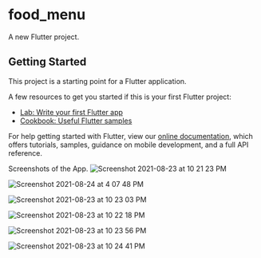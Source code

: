 # food_menu

A new Flutter project.

## Getting Started

This project is a starting point for a Flutter application.

A few resources to get you started if this is your first Flutter project:

- [Lab: Write your first Flutter app](https://flutter.dev/docs/get-started/codelab)
- [Cookbook: Useful Flutter samples](https://flutter.dev/docs/cookbook)

For help getting started with Flutter, view our
[online documentation](https://flutter.dev/docs), which offers tutorials,
samples, guidance on mobile development, and a full API reference.

Screenshots of the App.
![Screenshot 2021-08-23 at 10 21 23 PM](https://user-images.githubusercontent.com/42440349/130649614-a247d724-078b-454c-ac76-40e7ccbe548c.png)


![Screenshot 2021-08-24 at 4 07 48 PM](https://user-images.githubusercontent.com/42440349/130649670-76feaeef-9963-4d9c-9bf1-ff77297ec4b7.png)


![Screenshot 2021-08-23 at 10 23 03 PM](https://user-images.githubusercontent.com/42440349/130649760-0dcd8956-5579-4c86-a601-d96dcfeed265.png)


![Screenshot 2021-08-23 at 10 22 18 PM](https://user-images.githubusercontent.com/42440349/130650113-dba61692-ec41-4e7e-a35e-08f88d44690f.png)


![Screenshot 2021-08-23 at 10 23 56 PM](https://user-images.githubusercontent.com/42440349/130650170-0694ed8f-e748-4132-8da9-3c36ecffad3d.png)


![Screenshot 2021-08-23 at 10 24 41 PM](https://user-images.githubusercontent.com/42440349/130650217-33116156-0531-4f48-be31-d7d7f441a137.png)

